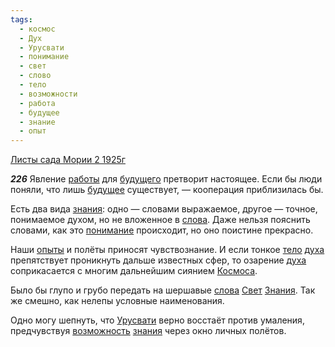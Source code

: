 ```yaml
---
tags:
  - космос
  - Дух
  - Урусвати
  - понимание
  - свет
  - слово
  - тело
  - возможности
  - работа
  - будущее
  - знание
  - опыт
---
```


[Листы сада Мории 2 1925г](/agni/1925)

___226___
Явление [работы](/tag/#работа) для [будущего](/tag/#[будущее](/tag/#будущее)) претворит настоящее. Если бы люди поняли, что лишь [будущее](/tag/#будущее) существует, — кооперация приблизилась бы.   

Есть два вида [знания](/tag/#[знание](/tag/#знание)): одно — словами выражаемое, другое — точное, понимаемое духом, но не вложенное в [слова](/tag/#слово). Даже нельзя пояснить словами, как это [понимание](/tag/#понимание) происходит, но оно поистине прекрасно.   

Наши [опыты](/tag/#опыт) и полёты приносят чувствознание. И если тонкое [тело](/tag/#тело) [духа](/tag/#Дух) препятствует проникнуть дальше известных сфер, то озарение [духа](/tag/#Дух) соприкасается с многим дальнейшим сиянием [Космоса](/tag/#космос).   

Было бы глупо и грубо передать на шершавые [слова](/tag/#слово) [Свет](/tag/#свет) [Знания](/tag/#знание). Так же смешно, как нелепы условные наименования.   

Одно могу шепнуть, что [Урусвати](/tag/#Урусвати) верно восстаёт против умаления, предчувствуя [возможность](/tag/#возможности) [знания](/tag/#[знание](/tag/#знание)) через окно личных полётов.   

